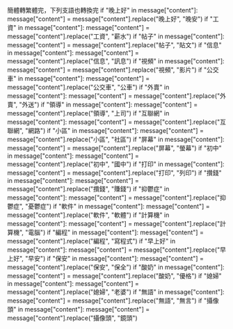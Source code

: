 簡體轉繁體完，下列支語也轉換完
            if "晚上好" in message["content"]:
                message["content"] = message["content"].replace("晚上好", "晚安")
            if "工資" in message["content"]:
                message["content"] = message["content"].replace("工資", "薪水")
            if "帖子" in message["content"]:
                message["content"] = message["content"].replace("帖子", "貼文")
            if "信息" in message["content"]:
                message["content"] = message["content"].replace("信息", "訊息")
            if "視頻" in message["content"]:
                message["content"] = message["content"].replace("視頻", "影片")
            if "公交車" in message["content"]:
                message["content"] = message["content"].replace("公交車", "公車")
            if "外賣" in message["content"]:
                message["content"] = message["content"].replace("外賣", "外送")
            if "領導" in message["content"]:
                message["content"] = message["content"].replace("領導", "上司")
            if "互聯網" in message["content"]:
                message["content"] = message["content"].replace("互聯網", "網路")
            if "小區" in message["content"]:
                message["content"] = message["content"].replace("小區", "社區")
            if "屏幕" in message["content"]:
                message["content"] = message["content"].replace("屏幕", "螢幕")
            if "初中" in message["content"]:
                message["content"] = message["content"].replace("初中", "國中")
            if "打印" in message["content"]:
                message["content"] = message["content"].replace("打印", "列印")
            if "攢錢" in message["content"]:
                message["content"] = message["content"].replace("攢錢", "賺錢")
            if "抑鬱症" in message["content"]:
                message["content"] = message["content"].replace("抑鬱症", "憂鬱症")
            if "軟件" in message["content"]:
                message["content"] = message["content"].replace("軟件", "軟體")
            if "計算機" in message["content"]:
                message["content"] = message["content"].replace("計算機", "電腦")
            if "編程" in message["content"]:
                message["content"] = message["content"].replace("編程", "寫程式")
            if "早上好" in message["content"]:
                message["content"] = message["content"].replace("早上好", "早安")
            if "保安" in message["content"]:
                message["content"] = message["content"].replace("保安", "保全")
            if "酸奶" in message["content"]:
                message["content"] = message["content"].replace("酸奶", "優格")
            if "媳婦" in message["content"]:
                message["content"] = message["content"].replace("媳婦", "老婆")
            if "無語" in message["content"]:
                message["content"] = message["content"].replace("無語", "無言")
            if "攝像頭" in message["content"]:
                message["content"] = message["content"].replace("攝像頭", "鏡頭")
